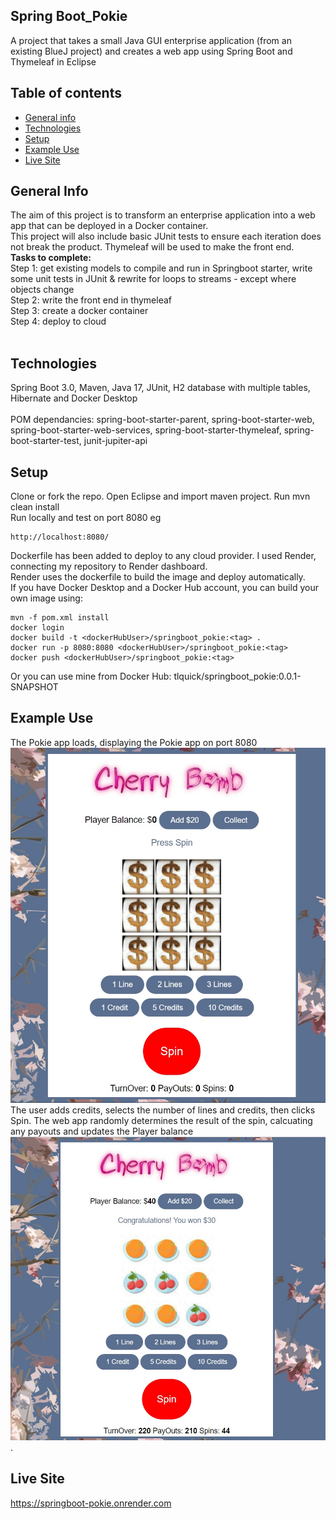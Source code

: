 
## Spring Boot_Pokie
A project that takes a small Java GUI enterprise application (from an existing BlueJ project) and creates a web app using Spring Boot and Thymeleaf in Eclipse
## Table of contents
* [General info](#general-info)
* [Technologies](#technologies)
* [Setup](#setup)
* [Example Use](#example-use)
* [Live Site](#live-site)

## General Info
The aim of this project is to transform an enterprise application into a web app that can be deployed in a Docker container. <br>
This project will also include basic JUnit tests to ensure each iteration does not break the product. Thymeleaf will be used to make the front end. <br>
<b>Tasks to complete: </b><br>
Step 1: get existing models to compile and run in Springboot starter, write some unit tests in JUnit & rewrite for loops to streams - except where objects change<br>
Step 2: write the front end in thymeleaf <br>
Step 3: create a docker container <br>
Step 4: deploy to cloud <br>
<br>
## Technologies
Spring Boot 3.0, Maven, Java 17, JUnit, H2 database with multiple tables, Hibernate and Docker Desktop <br>
<br>
POM dependancies: spring-boot-starter-parent, spring-boot-starter-web, spring-boot-starter-web-services, spring-boot-starter-thymeleaf, spring-boot-starter-test, junit-jupiter-api <br>
## Setup

Clone or fork the repo. Open Eclipse and import maven project. Run mvn clean install <br>
Run locally and test on port 8080 eg 
```
http://localhost:8080/ 
```
Dockerfile has been added to deploy to any cloud provider. I used Render, connecting my repository to Render dashboard. <br >
Render uses the dockerfile to build the image and deploy automatically. <br>
If you have Docker Desktop and a Docker Hub account, you can build your own image using:
```
mvn -f pom.xml install 
docker login
docker build -t <dockerHubUser>/springboot_pokie:<tag> .
docker run -p 8080:8080 <dockerHubUser>/springboot_pokie:<tag>
docker push <dockerHubUser>/springboot_pokie:<tag>

```
Or you can use mine from Docker Hub: tlquick/springboot_pokie:0.0.1-SNAPSHOT

## Example Use
The Pokie app loads, displaying the Pokie app on port 8080<br>
![PokieStart](/docs/pokie_load.jpg?raw=true "Home Page") <br>
The user adds credits, selects the number of lines and credits, then clicks Spin.
The web app randomly determines the result of the spin, calcuating any payouts and updates the Player balance
![PokieRun](/docs/pokie_example.jpg?raw=true "Example") <br>. 
## Live Site
https://springboot-pokie.onrender.com <br>
